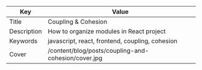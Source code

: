 | Key         | Value                                               |
| ----------- | --------------------------------------------------- |
| Title       | Coupling & Cohesion                                 |
| Description | How to organize modules in React project            |
| Keywords    | javascript, react, frontend, coupling, cohesion     |
| Cover       | /content/blog/posts/coupling-and-cohesion/cover.jpg |
